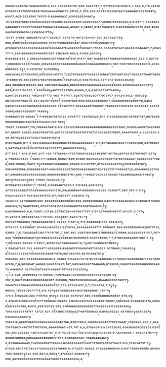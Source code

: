 ⁵⁹⁴⁸³′⁴⁷⁴²⁷⁶⁷'⁴³⁸³⁶¹⁶⁹⁵′⁸·⁵⁴⁷:⁴⁹⁵²⁶⁹⁵′⁷⁹⁷:⁸⁵⁵,⁴⁴⁸⁰⁷³⁷:⁷,⁶⁷⁷⁹⁷⁹⁷²⁵'⁶²⁶⁷⁵·⁷:⁶⁸⁸·⁵·⁷′⁵:⁷⁸⁴¹⁸⁵⁷⁰⁸⁰⁷³⁴⁵⁷⁵⁵³⁷⁰⁸⁹⁵′⁷⁶⁴⁵⁴⁴⁴⁴⁸¹⁵⁰⁷⁷⁵:⁶¹⁷⁷⁶·⁵,⁶⁹⁵·⁴⁵⁵'⁵⁷⁸⁴⁶¹⁷⁸⁵⁹⁶¹⁶⁸⁷'⁵⁴⁴⁶⁸⁶⁷²⁶²⁷⁰⁴⁴⁷‽⁶⁵⁴¹⁷·⁴⁰⁵'⁶⁵⁵³⁵⁹⁵,⁷⁸⁷⁰⁷'⁵′⁴⁶⁸⁶⁶⁹⁸²⁷:⁴³⁵′⁵²⁶⁹⁵⁴⁸⁸⁷‽⁷⁵⁷²⁶⁵⁶³⁷⁶⁸⁸⁷⁴⁵⁰⁶²⁸⁴⁵⁶⁵⁶⁷⁰⁵²⁸⁶⁷⁸⁸⁰⁵²⁶⁸⁶⁶⁷³⁵⁹⁶⁰⁴⁹⁸⁷⁷:⁸²⁸⁸⁷⁹⁶⁶⁵⁰⁵³⁵:⁵:⁶¹⁸⁶⁷'⁷'⁶⁶⁵³⁶⁹⁴³⁴⁰⁴³⁸⁷⁷⁸⁶⁰⁸⁶⁷′⁵³⁵⁴⁷⁷⁶⁸⁶⁴⁷³⁴¹⁴⁸⁴⁴⁸·⁴²⁸³⁷,⁶·⁷⁴⁶⁸⁷·⁸¹⁴³⁷⁵⁸³⁷²⁵,⁵′⁴⁵⁷³⁶⁶⁸⁸⁷⁷⁵⁷⁵,⁶⁵³,⁴⁹⁸⁶⁸⁸⁸⁵⁶¹⁵⁹⁵⁶⁵⁵⁴²⁸¹⁵⁶⁵⁰⁶¹⁷⁷⁵‽⁷⁶⁷⁴⁷,⁴⁷⁵⁶⁵,⁴⁸⁸³⁸⁶⁷⁰⁷²⁷'⁷⁸⁸⁰⁶⁰⁷·⁸⁵⁷⁰⁷′³,⁶⁹⁷³⁷⁴³′⁴⁴⁷,⁵³⁷:⁸³⁷⁴⁴²⁷⁷⁵‽⁶⁶⁸·³′⁸⁹⁷⁰⁴⁸⁷⁶⁶⁴⁸⁵⁵⁹⁸⁶⁵,⁶⁷⁶⁰⁷′⁵⁶⁶²⁵⁸⁸⁷⁴⁴⁷,⁸⁸⁶⁷⁷³⁷²⁵‽⁵⁶⁴⁹⁷'⁷‽⁴⁷⁶¹⁸⁸⁷⁸⁵⁰⁶³⁶⁹⁸⁹⁸¹⁴⁴⁶²⁶⁷⁸⁰⁶⁷⁴⁰⁴⁷⁵′⁴⁹⁸⁵⁵⁵⁷⁵⁶¹⁶⁰⁷:⁷⁹⁵⁵⁷·⁶⁵⁶⁶⁴⁷⁶¹⁵⁴⁷′⁸⁶⁴³⁸¹⁶⁷⁴⁰⁴⁰⁷:⁷:⁶⁹⁸³⁷⁷⁷'⁷:⁶⁹⁵'⁶⁵⁶⁶⁶⁰⁵⁴⁴⁰⁶⁹⁵⁷⁶⁹⁷'⁸¹⁶³⁸⁴⁵,⁶¹⁸·⁶·⁴¹⁴⁰⁵:⁶⁹⁴⁰⁷‽⁸¹⁸⁰⁴⁸⁴¹⁸⁸⁵,³,⁴⁹⁴³⁴⁷⁴⁴⁶⁶⁴³⁵⁷⁷⁵⁸⁴⁷'⁸⁷⁵'⁵,⁸¹⁴⁷⁷,⁶⁸⁷,⁸⁴⁸⁶⁵⁶⁶⁷⁷⁴⁸⁹⁴³⁷⁴⁸⁶⁶⁸⁸⁹⁷:⁸²³,³,⁸²⁷⁷⁵′⁷:⁶⁶⁶⁸⁶⁰⁷³⁴⁸⁵′⁷²⁴³⁸·⁴⁵⁶²⁶⁴⁴⁶⁶⁹⁵³⁴⁴⁵⁰⁶⁶⁸⁴⁸⁴⁶³⁷⁴⁸⁴⁴²⁸⁰⁸⁴⁵′³,⁵⁵⁷'⁷⁰⁵′⁷⁶⁶⁷⁸⁵⁸⁹⁴⁰⁶¹⁵:⁴⁷⁸⁸⁵⁹⁶⁵⁵⁶⁵′⁷‽⁷:⁷'⁴⁵⁷⁰⁷⁹⁷,⁵³⁷²⁵⁵⁵‽⁴⁶⁸²⁸³⁸²⁵⁰⁷³⁶⁰⁵⁰⁵:⁸⁰⁵³⁵⁸⁵'⁴¹⁵⁷³,⁷·⁵²⁷⁰⁷⁸⁸⁴⁵⁵⁷⁹⁴⁸⁸³⁴¹⁴¹⁶⁴⁷³⁷⁴⁷′⁸⁶⁷³⁵²⁷′⁵⁸⁶⁵⁸⁷⁷⁹⁴⁰⁷⁰⁶⁶⁶·⁵′⁴⁹⁸⁹⁷⁹⁵·⁵⁶⁷⁵⁵⁹⁶⁴⁷⁹⁵⁰⁷⁵⁶⁴⁸³⁶⁶⁷⁷⁶⁶³′⁴³⁵:⁸·⁸⁴⁸⁷⁶⁷⁴⁰⁵:⁴⁵⁷'⁶⁷³,⁶⁰⁶⁴⁴³⁶³⁵‽⁴⁶³,⁸⁰⁵⁵⁶⁷⁴¹⁶⁵⁵⁰⁵,⁶⁶³,⁷⁸⁶⁷⁶⁶⁵'⁶⁴⁴⁵⁶·⁶⁶⁵³⁶¹⁶⁵⁶⁷⁴³⁵⁸⁴²⁴⁸⁸⁰⁸⁹⁴⁵⁶⁸⁵'⁴⁷⁵⁶⁸³⁴²⁴⁴⁶⁰⁷²⁷‽⁸⁴⁵·⁴¹⁶⁰⁶¹⁵⁴⁵³⁵:⁷,⁸³⁸⁷⁸⁴⁵‽⁴⁸⁷⁷⁶³⁸⁷⁷⁶⁵:⁴³⁴⁶⁸·⁵·⁸·⁸²⁶¹⁶⁴⁵²⁸⁷³′⁸⁰⁵‽⁸²⁶⁴⁷⁹⁶³⁶³⁶⁴³,⁷⁹⁶²⁴⁴⁵⁷⁷⁷³,⁴⁰³,⁷'⁴⁷⁴⁷⁷:⁵‽⁸⁷⁵⁷⁵⁸⁸²⁵⁰⁷⁷⁷⁹⁷⁵⁷⁰⁷,⁸⁴⁴²⁴¹³′⁵²⁷,⁸⁵⁸³⁵‽⁸⁶⁷³⁶⁷⁶⁵⁷′⁶³⁷⁷⁶·⁶³⁷:⁸²⁷⁰⁷′⁸²⁶⁹⁷,⁸⁵⁵′⁶⁷⁶⁰⁵'⁶¹⁸⁷⁸⁹⁸³⁵⁹⁴⁹⁶²⁵'⁷·⁵⁸⁸⁴⁶⁹⁵⁶⁶⁵⁸⁹⁶⁹⁷′⁸·⁵⁴⁵‽⁵⁴⁸³⁷⁰⁸⁷⁶⁸⁶⁷⁸⁶⁵⁸⁵⁵⁸¹⁸⁴⁶⁸⁵⁰⁵'⁴⁸⁷²⁶²⁷⁷³,⁶²⁴⁰⁵⁴⁴⁵⁷⁹⁶¹⁶⁹⁷,⁷⁰⁸⁶⁶⁵⁸⁷⁷⁸⁵²⁸⁷⁵'⁶⁰⁶⁴⁵⁴³,⁴⁶⁸³⁴³⁴⁹⁴²⁴⁸⁶³⁷⁶⁶⁶⁶⁹⁷,⁷⁴⁸⁶⁵‽⁵'⁶⁶⁶²⁵′⁷⁶⁵'⁴⁵⁸⁶³,⁷′⁷'⁶⁹⁵³⁶⁷⁶¹⁷³⁷²³,⁸⁷⁶⁴⁷⁷⁷·⁷³⁴⁷⁶²⁴²⁵:⁵⁷⁷,⁵′⁸²⁵⁶⁶⁹⁴³⁶⁷⁵⁴⁷⁰⁴¹⁷³⁷:⁸⁶⁷⁵⁴⁰⁵⁶⁶⁶⁸¹⁶⁰⁴⁸⁵'⁸⁸⁵⁷⁴⁸⁴⁷⁵⁵⁴⁸⁵'⁷⁴³′⁷⁰⁵‽⁷⁹⁶⁹⁷·⁷²⁸⁰⁶⁴⁷:⁷′⁶·⁷⁰⁸⁶⁴⁸⁷⁸⁴¹³′³′⁵'⁶⁹⁵′⁵⁵⁷⁶⁶³⁴⁵⁸⁶⁴⁸⁴⁹⁴⁵⁸⁰⁵⁶⁵⁶⁵⁰⁷³⁸⁰⁷·⁶³⁶⁰⁵'⁴¹⁶⁹⁷²⁴²⁷⁴⁴⁹⁵′⁷:⁶⁶⁸⁵⁷·⁴⁹⁸⁶⁵·⁶⁰⁸⁰⁷⁸⁴³⁷⁰⁵·⁸⁹⁷³⁴⁰⁸⁷⁴⁷⁸⁵⁸³⁷⁴⁷²⁷⁸⁷²⁷³⁸⁸⁵⁶⁴⁵⁷⁵⁶⁹⁷:⁴⁴⁸⁶⁷⁴⁴¹⁵,⁸·⁴²⁴⁰⁸³⁵'⁴⁴⁸·⁵⁸⁷′⁵²⁵⁵⁵⁵⁵⁷³′⁸²⁷⁷⁶⁸³′⁶·⁶³⁷‽⁶¹⁴⁵⁷⁶⁴²⁶·⁸¹⁷,³,⁶³⁵′⁸⁴⁶⁹⁴³⁷⁴⁵⁸⁵⁸⁶⁸⁷⁹⁴¹⁶³⁴⁴⁴⁹⁶⁴⁴⁰⁷,³′⁷:⁴⁰⁷³⁶⁴⁸⁸⁷⁴⁸²⁷′⁷³⁵⁶⁵′⁵⁶⁸·⁶³⁷⁹⁵⁰⁶⁷⁵:⁸⁴⁷³⁵⁴⁸³⁷⁹⁸⁹⁸²⁵⁷⁵⁹⁵²⁴²⁷′⁷⁷⁷⁷⁷·⁶⁶⁸⁸⁵⁷⁷³⁶⁶⁵‽⁸⁷⁷′⁵⁸⁵'⁷'⁸⁴⁶·⁵,⁶⁸⁷:⁸⁴⁷·⁴⁹⁵·⁷⁴⁷⁸⁶⁶⁸⁴⁴⁷⁶⁹⁷⁵⁶⁶⁵⁴⁸³⁸²⁴³⁶³⁵⁶⁷'⁸¹⁷⁵⁸²⁸⁶⁷⁰⁸¹⁶⁵⁷⁶⁵⁴⁶⁵⁷′⁶⁹⁷‽³,⁷′⁶⁵⁵⁸⁷⁶⁴⁵⁵,⁷⁷⁴²⁸⁷⁷⁷⁷'⁴⁴⁶³⁵·⁸⁵⁸²⁷'⁵⁹⁸·⁸¹⁴⁸⁶·⁸⁵³′⁵³⁴³⁴⁶⁷⁶⁵²⁷'⁴⁷⁴⁸⁷⁵⁴³⁴³⁷,⁵²⁸⁶⁸⁷⁶³⁷⁷⁸²⁶·⁵⁰⁵'⁷⁶⁸⁰⁸·⁷³⁴⁷⁷:⁵‽⁷⁹⁶⁶⁶⁰⁷³⁶¹⁴⁸⁶⁵⁷·⁸⁵⁴⁰⁵'³′³′⁸⁹⁷⁹⁷·⁵⁷⁵⁴⁴⁹⁸⁴⁴⁸⁷²⁵‽⁵⁹⁷⁴⁶⁸⁶³⁷⁰⁷‽⁵⁵⁶⁴⁶¹⁵³⁵⁶⁸·⁵³⁶⁸⁵⁶⁸⁴⁵⁴⁷′⁴⁹⁸⁴⁶⁹⁶²⁸⁵⁵⁷⁸⁹⁵⁹⁴⁸⁸⁵⁵⁶⁶⁰⁷′⁸²⁷⁵⁶²⁷³⁷'⁷⁴⁶⁶⁴⁰⁷²⁵·⁴⁹⁴⁴⁶⁶⁵²⁶⁹⁷⁰⁶⁸⁷·³′⁶⁴⁶⁹⁴³⁵⁶⁵⁸⁸⁵⁵⁴⁴⁸⁶·⁶⁶⁶⁵⁸⁶⁸¹⁵⁸⁷⁴⁷⁰⁷:⁶⁰⁵,⁷'⁴⁴⁸³⁷³⁴⁰⁴³⁴⁷⁸⁵⁴⁵⁷⁷⁸²⁴⁹⁶⁵⁸²⁶¹⁴⁷⁴⁷⁴⁴⁷‽⁴⁰⁷‽⁷⁵⁴³⁴⁶⁷‽⁶⁶⁵,⁷⁷⁶⁰³,⁷⁸⁴⁹⁴⁴⁵·⁷‽⁸¹⁷⁰⁵⁴⁷⁵⁷⁵⁴⁶⁶⁹⁷:⁷,⁷⁶⁷⁹⁵·³′⁵⁵⁴⁵⁴⁶⁷³⁷²⁵′³,⁶¹³′⁵³⁵·⁸⁸⁴¹⁵⁵⁷‽³′⁷⁹⁷³⁸³⁵³⁵²⁷³⁷⁰⁸⁴⁵⁶⁶⁴³′⁶⁵³′⁶¹⁵·³′⁸·⁶⁹⁶⁶⁸⁴⁷′⁶⁵⁸⁴⁵⁵³′⁶²⁶⁶⁶·⁷²⁴³⁶⁷⁷·⁸⁶⁵,⁵⁸⁷'⁷:⁵′⁵‽⁵′⁵²⁴⁴⁶²⁶⁹⁷'⁷⁶⁴¹⁵⁸⁴⁴⁶¹⁵⁷⁵·⁵′⁷:⁷⁵⁶⁷⁶⁵⁷,⁴³⁶⁵⁶¹⁵·⁷‽⁷⁸⁴⁰⁷⁷⁵·⁶³⁷²⁶⁸⁸⁰⁵′⁸⁰⁷·⁶⁸⁸⁴⁶⁰⁸³⁴⁰⁶⁹⁸³⁵⁷⁵⁸⁵·⁸⁰⁶⁹⁵′⁸⁰⁵⁰³,⁸⁴⁵′⁷⁵⁷⁹⁴⁴⁸⁴⁵³⁵⁵⁷⁵⁷³⁸⁵⁶⁷⁴⁷⁵⁸⁵⁶⁸⁸⁸¹⁵′⁵·⁷‽⁷⁸⁴⁰⁷⁶⁷⁴⁵·⁸⁷³′⁷³⁵⁰⁴¹⁵⁰⁷³⁶⁶⁶⁶⁴⁰⁷⁹⁵³⁵⁸⁷⁰⁵⁴⁶³⁵:⁷‽⁶²⁶¹⁵⁶⁶⁵⁸⁶⁵,⁶·⁶·⁷³⁶⁰⁷:⁴³⁷⁸⁶·⁶⁵⁷⁵⁸⁷⁸⁶⁴⁴⁶⁷⁶⁶⁴⁷⁷⁶⁷,⁶¹⁵⁴⁵⁵⁷⁴⁴⁵⁵′⁵⁶⁷⁴⁷·⁶⁴⁴⁰⁷:⁵,⁷⁴⁷‽⁵′⁷²⁶⁷⁸¹⁵:⁸⁹⁴⁶⁶⁹⁷³⁴⁷⁷⁷⁵⁷⁴⁰⁷:⁸⁴⁵‽⁶⁹⁷:⁶²⁸¹⁷'⁵⁷⁷‽⁵⁵⁷³⁸⁵⁷⁹⁶³⁵⁸³,⁷⁰⁶⁴⁸³⁸⁶⁸²⁸¹³,⁶²⁸⁶³,⁵′⁷⁸⁷:⁸·⁷'⁵:⁶⁰⁴⁹⁶⁰⁴¹⁵³³,⁷⁸⁴¹⁴⁷⁷‽⁵⁷⁵³⁴³⁷:⁷′⁸⁹⁵⁶⁸⁸⁷,⁸¹⁴⁴⁸²⁴⁶⁵⁸⁵²³′⁸²⁷⁸⁷⁴⁸·⁵⁴⁴⁴⁸⁸⁴⁰⁵⁴⁷⁷⁷,⁶¹⁵⁸⁶⁹⁷,⁸⁶³′⁵⁴⁵⁹⁶⁵⁸⁰⁵'⁴²⁸⁹⁷⁵⁷²⁵·⁵³⁸⁵³,⁷:⁵·⁷³⁴²⁸³⁸³⁷²⁶¹⁷⁷⁴⁷⁵′⁷⁹⁷:⁷,⁵⁸⁷·⁶⁴⁷·⁴³⁶¹⁷⁶⁵′⁵⁸⁶¹⁵⁷⁸⁹⁵⁶⁶⁸⁷²⁷⁸⁶⁶⁶·⁸²⁵⁶⁸⁹⁶³⁴¹⁷⁶⁷:⁵⁶⁷'⁴²³,⁷²⁸⁰⁸⁶⁸¹⁴⁶⁴¹⁷‽⁵'⁶⁸⁶⁴⁷⁸⁵⁶⁸²⁵⁹⁴⁹⁴⁶⁷⁸⁴¹⁸⁹⁶⁵⁵'⁵⁴⁶⁷⁵³⁶⁵⁸·⁷,⁷·⁸⁷⁶⁶⁷⁴⁴⁸⁴²⁵⁹⁷'⁶⁶⁷′⁷·⁵‽⁷:⁵⁵⁷⁰⁸⁸⁵·⁵⁸⁷⁸⁵'⁷'⁷⁶⁵′⁷·⁴²⁵⁹⁷³⁸⁰⁷³⁴⁵⁴³⁴³⁷'⁸·⁷‽⁴⁵⁷'⁵'⁶⁹⁵'³′⁷⁸⁶⁵⁷‽³,⁵⁵⁴²⁴⁷⁶⁸⁷·⁷⁸³,⁴⁶⁴⁹⁴⁷⁷′⁴⁵⁸³⁶⁴⁵′⁴⁵⁴²⁶⁵⁷⁴⁷⁰⁴⁰⁶¹⁴⁵⁷³⁶⁰⁵²⁷,⁷⁰⁷⁹⁶⁴⁵:⁷′⁸⁴⁶⁰⁵‽⁸⁷⁵⁴⁶³⁴³⁵⁸⁸⁸⁷′⁵⁵⁴⁵⁴⁵⁵′⁸⁸⁵⁶⁷'⁸⁷⁶·⁸⁸⁷³⁸³⁷⁸⁵:⁶⁸⁷⁹⁷⁴⁶⁸⁷⁵⁷‽⁵⁵⁶⁴⁶⁸⁷:⁶⁶⁷,⁶⁵⁴⁸⁶⁶⁴⁰⁶⁴⁶⁴⁸⁷⁵,⁴¹⁴⁰³,⁵⁷⁴²⁴³⁷′⁵⁷⁷⁴⁷⁶⁷⁸⁶⁷⁴⁴⁶⁵⁵⁸⁷³⁷⁷⁸⁰⁶⁸⁷⁸⁵²⁶⁹⁶³⁸⁷⁷⁶⁵⁸⁷³⁴⁹⁸⁷⁴¹⁶·⁷·⁶·⁸⁰⁵⁸⁵⁴⁷:⁴⁴⁶⁸⁶·⁶⁸⁸⁶⁵⁰⁸⁸⁷'⁷⁸⁷·⁵⁴⁵²⁴⁰⁵²⁸⁷⁷⁸⁴⁶⁴⁰⁵·⁸¹⁵⁸⁶⁵⁵:⁵⁸⁸⁰⁷⁹⁸⁸⁶⁹⁵′⁶⁰⁵³⁵²⁸⁴⁶⁷⁵,⁸⁴⁸⁶⁵⁴⁷,⁵²⁴⁷⁴³⁵⁰⁷³⁴⁸⁷'⁸⁹⁸⁸⁴¹⁷⁵⁷⁴⁶⁸⁵⁴⁵²⁵⁵⁵‽⁷:⁷⁷⁵·⁵⁰⁵,⁴⁵⁸⁹⁶⁹⁵²⁷′⁵·⁸⁹⁵⁶⁶·⁷'³′⁵′⁶²⁸³⁷⁸⁵⁴⁶⁸⁶⁶⁴⁶⁵⁶⁴⁸⁴³⁸⁶⁵²⁶·⁵‽⁷⁸⁷·⁶·⁶³⁷⁵⁷⁹⁴⁶³′⁸⁶⁸⁸⁵²⁴⁸⁵⁰⁷,³′³′⁶⁸⁶·⁷⁶⁶⁷⁶⁵⁵⁶⁵⁰⁶⁸⁴⁴⁶·⁴⁵⁴⁴⁶³⁷⁶⁶⁰⁷³⁸⁷⁷‽⁵⁰⁴⁰⁷⁴⁸⁴⁷⁵⁶⁴⁸³⁵⁵⁵⁶⁸⁸⁵³⁴⁵³′⁷⁵⁵:⁷⁵⁵'⁸⁷⁵²⁵′⁸³⁷:⁸·⁷·⁷⁹⁴⁴⁷⁵⁶·⁷:⁷‽⁵‽⁶⁶⁵⁴³,⁷⁹⁶⁶⁵⁰⁵⁶⁷⁷⁷⁷⁵:⁵′⁶·⁴⁹⁷‽⁶⁸⁷²⁴⁹⁵³⁵⁸⁴¹⁶³⁷⁰⁶⁵⁸⁸⁶⁸⁷,⁷⁸⁷′⁷‽⁷⁷⁵′⁸·⁵'⁵²⁴³⁶·⁴³³,⁷′⁷⁹⁷⁵⁵,⁸¹⁵‽⁵'⁸³⁵²⁶·⁶⁶⁷⁰⁷²⁷:⁶⁹⁵:⁷²⁶²⁶³⁸⁰⁶²⁵⁰⁵⁵⁷,⁶⁷⁸·⁵‽³,⁴⁷⁶³⁵′⁵'⁵⁶⁵′⁷⁵⁵⁰⁷²⁷⁷⁷⁸⁶⁰⁵⁸⁷'⁵⁶⁶⁵⁷,⁴¹⁶⁷⁴⁰⁵³⁵⁷⁵⁹⁴³⁶²⁴⁹⁶¹⁷⁶⁸⁰⁷·⁵⁴⁶⁷⁶⁰⁵'⁸⁷⁸⁶⁶²⁸¹⁴⁷⁶·⁶⁵⁶⁵⁶³⁴⁷⁸⁶⁵⁸⁷⁶⁵:⁴⁰⁶¹⁵:⁸⁵⁴¹⁴⁹⁷⁵³,⁶⁹⁵·⁶⁷⁶⁵⁶⁸⁸³⁵⁰⁴⁰⁸⁶⁵⁰⁷⁷⁸⁴⁶⁶⁵⁶⁴¹⁷²⁴⁵⁴⁵⁴⁵⁵‽⁷⁹⁶⁴⁴⁸⁵³⁸⁴⁷⁹⁷⁴⁷,⁷³⁷²⁷:⁶²⁷·⁷⁵⁷³⁶⁶⁷⁰⁷⁴⁵‽⁵²⁷′⁶⁶⁷⁵⁸⁵⁶⁴³,⁸³⁵′⁵³⁵⁵⁵²⁵,⁴⁵⁷⁹⁶⁸⁷‽⁸⁸⁷⁰⁵⁸⁷‽⁵′⁸³⁵⁰⁴⁷⁴²⁸⁵⁷‽⁷⁵⁶⁷⁶¹⁶·⁸⁶⁸¹⁷⁸⁶⁶⁷⁰⁵⁹⁸⁹³′⁸⁸⁴⁷⁶⁹⁴⁰⁷⁸⁸·⁴²⁸⁷⁷⁸⁵′⁵:⁷⁴⁵⁶⁵⁷⁸⁸⁶⁴⁵⁷⁷⁹⁷⁸⁷⁸⁴⁴⁷·⁷³⁸⁰⁸⁸⁵:⁴³⁶·⁷·⁸⁴³,⁷⁹⁷⁷⁵⁸⁶⁷⁴⁴⁷⁴⁷⁵⁷⁷⁷⁶⁷⁷⁶⁷⁶·⁵⁶⁴⁴⁵⁵⁸⁸⁷′⁴⁵⁷·⁷⁴⁷,⁶·⁶·⁵⁷⁶⁸⁴⁹⁷′⁸¹⁴²⁴⁶⁵⁹⁶⁴⁵:⁴⁹⁴⁹⁶⁵⁸⁵⁸⁰⁵²⁸⁵⁸¹⁵⁵⁴⁹⁵⁰⁷:⁵⁵⁷²⁶³⁵³³,⁷³⁶⁷⁴⁷⁵³⁸¹⁷⁶⁷,⁵·⁴¹⁷⁴⁷⁰⁵'⁴³⁷⁷⁴⁸⁷³⁷⁹⁷²⁵‽⁷³⁴⁸⁴⁹³′⁵′⁷²³′⁴⁶⁸⁸⁶·⁷·⁶⁸⁶⁰⁷³⁷⁰⁷′⁷‽⁴²⁶⁹⁵'⁸⁹⁵⁵⁵‽⁸⁰⁴³⁶⁵⁶³⁴⁹⁸⁹⁸⁷⁷′⁶⁶⁷:⁴⁷⁸⁹⁴⁸³′⁵⁴⁷,⁷⁹⁴⁶⁸⁴⁴⁵⁴⁵⁷‽⁵:⁸²⁵⁰⁶⁵⁴⁰⁴⁴⁵:⁷'⁶⁵⁵⁰⁴⁷⁶⁸⁷⁷⁸⁶⁶⁴⁶¹⁸³⁶⁵⁸³⁶⁸⁸⁷⁷'⁸⁵⁷³⁷⁷⁶⁵⁷⁸⁵⁷⁵⁶⁷⁹⁴²⁷'⁵′⁵·⁷²⁸⁰⁵⁴⁷⁹⁷,⁷‽⁶⁷⁸⁰⁵·⁶⁶⁷⁹⁷⁴⁷³⁶³⁴⁴⁷⁹⁵⁸⁸²⁸⁵⁵³⁷⁸⁶⁶⁵,⁶·⁴¹⁷²⁵⁵⁷·⁶⁶⁶⁹⁵·⁶⁷⁵²⁴²⁴⁰⁶⁹³′⁸·⁵'⁶⁹⁷⁷⁶⁹⁶⁹⁴⁹⁵⁰⁵·⁸⁶⁴⁹⁴⁷⁸⁸⁷'⁶⁰⁸⁹⁷‽⁷²⁵·⁶⁵⁶·⁶⁶⁷:⁵·⁶⁵⁵‽⁷·⁴⁷⁴⁶⁸²⁷'⁸³⁴⁸⁴¹⁷‽⁵⁹⁶·⁴³⁷⁸⁸⁰⁵⁶⁵⁷⁶³⁷⁶⁷⁰⁸²⁸⁴⁷⁸⁶⁶⁷⁹⁸⁴⁴⁴⁶⁰⁵²⁴:⁴:
